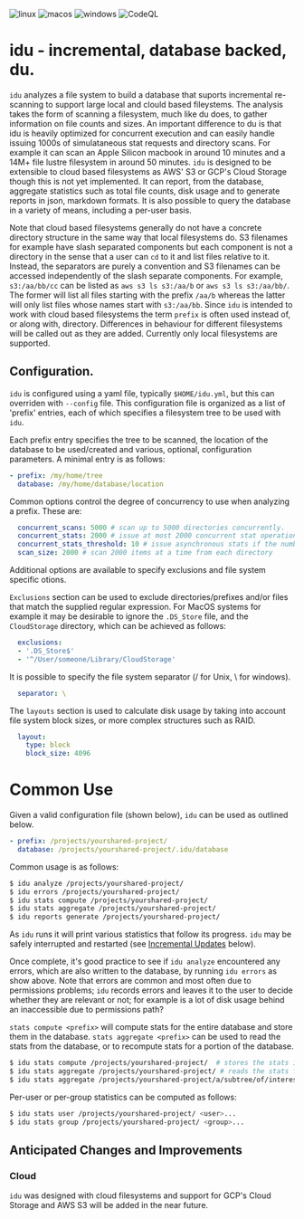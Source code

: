 ![linux](https://github.com/cloudengio/idu/actions/workflows/linux.yml/badge.svg)
![macos](https://github.com/cloudengio/idu/actions/workflows/macos.yml/badge.svg)
![windows](https://github.com/cloudengio/idu/actions/workflows/windows.yml/badge.svg)
![CodeQL](https://github.com/cloudengio/idu/actions/workflows/codeql.yml/badge.svg)

# idu - incremental, database backed, du.

`idu` analyzes a file system to build a database that
suports incremental re-scanning to support large local and clould based
fileystems. The analysis takes the form of scanning a filesystem, much like
du does, to gather information on file counts and sizes. An important
difference to du is that idu is heavily optimized for concurrent execution
and can easily handle issuing 1000s of simulataneous stat requests and
directory scans. For example it can scan an Apple Silicon macbook in
around 10 minutes and a 14M+ file lustre filesystem in around 50 minutes.
`idu` is designed to be extensible to cloud based filesystems as AWS' S3
or GCP's Cloud Storage though this is not yet implemented.
It can report, from the database, aggregate statistics such as total
file counts, disk usage and to generate reports in json, markdown formats.
It is also possible to query the database in a variety of means,
including a per-user basis.

Note that cloud based filesystems generally do not have a concrete
directory structure in the same way that local filesystems do.
S3 filenames for example have slash separated components 
but each component is not a directory in the sense that a user
can `cd` to it and list files relative to it. Instead, the separators
are purely a convention and S3 filenames can be accessed independently
of the slash separate components. For example, `s3:/aa/bb/cc` can be
listed as `aws s3 ls s3:/aa/b` or `aws s3 ls s3:/aa/bb/`. The former
will list all files starting with the prefix `/aa/b` whereas the
latter will only list files whose names start with `s3:/aa/bb`. Since
`idu` is intended to work with cloud based filesystems the term
`prefix` is often used instead of, or along with, directory. Differences
in behaviour for different filesystems will be called out as they
are added. Currently only local filesystems are supported.

## Configuration.

`idu` is configured using a yaml file, typically `$HOME/idu.yml`, but
this can overriden with `--config` file. This configuration file
is organized as a list of 'prefix' entries, each of which
specifies a filesystem tree to be used with `idu`.

Each prefix entry specifies the tree to be scanned, the location of the
database to be used/created and various, optional, configuration parameters.
A minimal entry is as follows:
```yaml
- prefix: /my/home/tree
  database: /my/home/database/location
```

Common options control the degree of concurrency to use when analyzing
a prefix. These are:

```yaml
  concurrent_scans: 5000 # scan up to 5000 directories concurrently.
  concurrent_stats: 2000 # issue at most 2000 concurrent stat operations.
  concurrent_stats_threshold: 10 # issue asynchronous stats if the number of files in a directory exceeds 10.
  scan_size: 2000 # scan 2000 items at a time from each directory
```

Additional options are available to specify exclusions and file system
specific otions.

`Exclusions` section can be used to exclude directories/prefixes
and/or files that match the supplied regular expression. For MacOS
systems for example it may be desirable to ignore the `.DS_Store` file,
and the `CloudStorage` directory, which can be achieved as follows:

```yaml
  exclusions:
  - '.DS_Store$'
  - '^/User/someone/Library/CloudStorage'
```

It is possible to specify the file system separator (/ for Unix, \ for windows).
```yaml
  separator: \
```

The `layouts` section is used to calculate disk usage by taking into
account file system block sizes, or more complex structures such as RAID.

```yaml
  layout:
    type: block
    block_size: 4096
```

# Common Use

Given a valid configuration file (shown below), `idu` can be used as outlined below.

```yaml
- prefix: /projects/yourshared-project/
  database: /projects/yourshared-project/.idu/database
```

Common usage is as follows:

```sh
$ idu analyze /projects/yourshared-project/
$ idu errors /projects/yourshared-project/
$ idu stats compute /projects/yourshared-project/
$ idu stats aggregate /projects/yourshared-project/
$ idu reports generate /projects/yourshared-project/
```

As `idu` runs it will print various statistics that follow its progress. `idu`
may be safely interrupted and restarted (see [Incremental Updates]() below).

Once complete, it's good practice to see if `idu analyze` encountered any errors,
which are also written to the database, by running `idu errors` as show above. Note
that errors are common and most often due to permissions problems; `idu` records errors and leaves it to the user to decide whether they are relevant or not; for
example is a lot of disk usage behind an inaccessible due to permissions path?

```stats compute <prefix>``` will compute stats for the entire database and store
them in the database. ```stats aggregate <prefix>``` can be used to
read the stats from the database, or to recompute stats for a portion of the database.

```sh
$ idu stats compute /projects/yourshared-project/  # stores the stats in the database
$ idu stats aggregate /projects/yourshared-project/ # reads the stats from the database
$ idu stats aggregate /projects/yourshared-project/a/subtree/of/interest # recompute stats for a portion of the database
```

Per-user or per-group statistics can be computed as follows:

```sh
$ idu stats user /projects/yourshared-project/ <user>...
$ idu stats group /projects/yourshared-project/ <group>...
```


## Anticipated Changes and Improvements

### Cloud
`idu` was designed with cloud filesystems and support for GCP's Cloud
Storage and AWS S3 will be added in the near future.


